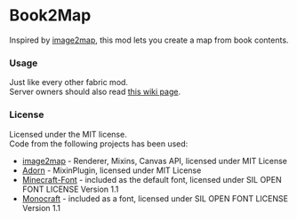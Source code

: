 # Book2Map
Inspired by [image2map](https://github.com/PatBox/image2map), this mod lets you create a map from book contents.

### Usage
Just like every other fabric mod.  
Server owners should also read [this wiki page](https://github.com/JongWasTaken/book2map/wiki/Setup).

### License
Licensed under the MIT license.  
Code from the following projects has been used:
- [image2map](https://github.com/PatBox/image2map) - Renderer, Mixins, Canvas API, licensed under MIT License
- [Adorn](https://github.com/Juuxel/Adorn/) - MixinPlugin, licensed under MIT License
- [Minecraft-Font](https://github.com/IdreesInc/Minecraft-Font) - included as the default font, licensed under SIL OPEN FONT LICENSE Version 1.1
- [Monocraft](https://github.com/IdreesInc/Monocraft) - included as a font, licensed under SIL OPEN FONT LICENSE Version 1.1
